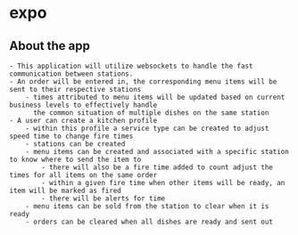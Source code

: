 # expo

## About the app

    - This application will utilize websockets to handle the fast communication between stations.
    - An order will be entered in, the corresponding menu items will be sent to their respective stations
        - times attributed to menu items will be updated based on current business levels to effectively handle
          the common situation of multiple dishes on the same station
    - A user can create a kitchen profile
        - within this profile a service type can be created to adjust speed time to change fire times
        - stations can be created
        - menu items can be created and associated with a specific station to know where to send the item to
            - there will also be a fire time added to count adjust the times for all items on the same order
            - within a given fire time when other items will be ready, an item will be marked as fired
            - there will be alerts for time
        - menu items can be sold from the station to clear when it is ready
        - orders can be cleared when all dishes are ready and sent out
